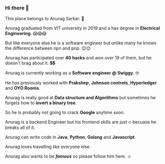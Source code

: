 ### Hi there 👋

This place belongs to Anurag Sarkar. 🤖

Anurag graduated from VIT university in 2019 and a has degree in **Electrical Engineering**. 😱😱😱

But like everyone else he is a software engineer
but unlike many he knows the difference between npn and pnp. 😌😌

Anurag has participated over **40 hacks** and won over 19 of them, but he doesn't brag about it. 💲💲


Anurag is currently working as a **Software engineer @ Swiggy**. 🤓

He has previously worked with **Prakshep**, **Johnson controls**, **Hyperledger** and **OYO Rooms**.

Anurag is really good at **Data structure and Algorithms** but sometimes he forgets how to **invert a binary tree**.

So he is probably not going to crack **Google** anytime soon.


Anurag is a backend Engineer but his frontend skills are just 🔥 becuase he breaks all of it.


Anurag can write code in **Java**, **Python**, **Golang** and **Javascript**.


Anurag loves travelling like everyone else.

Anurag also wants to be ***famous*** so please follow him here. ☺️
